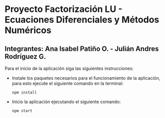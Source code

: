 # Proyecto Factorización LU - Ecuaciones Diferenciales y Métodos Numéricos 

## Integrantes: Ana Isabel Patiño O. - Julián Andres Rodríguez G.

Para el inicio de la aplicación siga las siguientes instrucciones:

 - Instale los paquetes necesarios para el funcionamiento de la aplicación, para esto ejecute el siguiente comando en la terminal:
 
    `npm install`

 - Inicio la aplicación ejecutando el siguiente comando:
 
    `npm start`